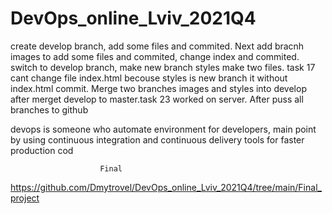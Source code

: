 # DevOps_online_Lviv_2021Q4
create develop branch, add some files and commited. Next add bracnh images to add some files and commited, change index and commited. switch to develop branch, 
make new branch styles make two files. task 17 cant change file index.html becouse styles is new branch it without index.html commit. 
Merge two branches images and styles into develop after merget develop to master.task 23 worked on server. After puss all branches to github

devops is someone who automate environment for developers, main point by using continuous integration and continuous delivery tools for faster production cod
  
                        Final
https://github.com/Dmytrovel/DevOps_online_Lviv_2021Q4/tree/main/Final_project
